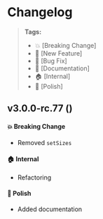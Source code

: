 Changelog
=========

> **Tags:**
> - :boom:       [Breaking Change]
> - :rocket:     [New Feature]
> - :bug:        [Bug Fix]
> - :memo:       [Documentation]
> - :house:      [Internal]
> - :nail_care:  [Polish]

## v3.0.0-rc.77 ()

#### :boom: Breaking Change

* Removed `setSizes`

#### :house: Internal

* Refactoring

#### :nail_care: Polish

* Added documentation
